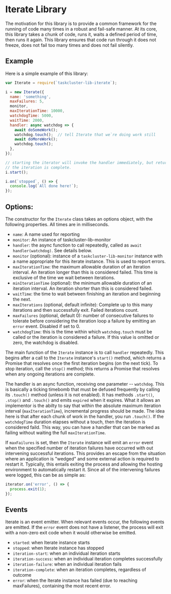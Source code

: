 # Iterate Library

The motivation for this library is to provide a common framework for the running
of code many times in a robust and fail-safe manner.  At its core, this library
takes a chunk of code, runs it, waits a defined period of time, then runs it
again.  This library ensures that code run through it does not freeze, does not
fail too many times and does not fail silently.

## Example
Here is a simple example of this library:

```javascript
var Iterate = require(`taskcluster-lib-iterate`);

i = new Iterate({
  name: 'something',
  maxFailures: 5,
  monitor,
  maxIterationTime: 10000,
  watchdogTime: 5000,
  waitTime: 2000,
  handler: async watchdog => {
    await doSomeWork();
    watchdog.touch();  // tell Iterate that we`re doing work still
    await doMoreWork();
    watchdog.touch();
  },
});

// starting the iterator will invoke the handler immediately, but returns before
// the iteration is complete.
i.start();

i.on(`stopped`, () => {
  console.log(`All done here!`);
});
```

## Options:

The constructor for the `Iterate` class takes an options object, with the following properties.
All times are in milliseconds.

* `name`: A name used for reporting
* `monitor`: An instance of taskcluster-lib-monitor
* `handler`: the async function to call repeatedly, called as `await handler(watchdog)`.
  See details below.
* `monitor` (optional): instance of a `taskcluster-lib-monitor` instance with a name appropriate for this iterate instance.
  This is used to report errors.
* `maxIterationTime`: the maximum allowable duration of an iteration interval.
  An iteration longer than this is considered failed.
  This time is exclusive of the time we wait between iterations.
* `minIterationTime` (optional): the minimum allowable duration of an iteration interval.
  An iteration shorter than this is considered failed.
* `waitTime`: the time to wait between finishing an iteration and beginning the next.
* `maxIterations` (optional, default infinite): Complete up to this many
  iterations and then successfully exit.  Failed iterations count.
* `maxFailures` (optional, default 0): number of consecutive failures to tolerate before considering the iteration loop a failure by emitting an `error` event.
  Disabled if set to 0.
* `watchdogTime`: this is the time within which `watchdog.touch` must be called or the iteration is considered a failure.
  If this value is omitted or zero, the watchdog is disabled.

The main function of the `Iterate` instance is to call `handler` repeatedly.
This begins after a call to the `Iterate` instance's `start()` method, which returns a Promise that resolves once the first iteration begins (on the next tick).
To stop iteration, call the `stop()` method; this returns a Promise that resolves when any ongoing iterations are complete.

The handler is an async function, receiving one parameter -- `watchdog`.
This is basically a ticking timebomb that must be defused frequently by calling its `.touch()` method (unless it is not enabled).
It has methods `.start()`, `.stop()` and `.touch()` and emits `expired` when it expires.
What it allows an implementor is the abilty to say that within the absolute maximum iteration interval (`maxIterationTime`), incremental progress should be made.
The idea here is that after each chunk of work in the handler, you run `.touch()`.
If the `watchdogTime` duration elapses without a touch, then the iteration is considered faild.
This way, you can have a handler that can be marked as failing without waiting the full `maxIterationTime`.

If `maxFailures` is set, then the `Iterate` instance will emit an `error` event when the specified number of iteration failures have occurred with out intervening successful iterations.
This provides an escape from the situation where an application is "wedged" and some external action is required to restart it.
Typically, this entails exiting the process and allowing the hosting environment to automatically restart it.
Since all of the intervening failures were logged, this can be as simple as:

```js
iterator.on('error', () => {
  process.exit(1);
});
```

## Events

Iterate is an event emitter.  When relevant events occur, the following events
are emitted.  If the `error` event does not have a listener, the process will
exit with a non-zero exit code when it would otherwise be emitted.

* `started`: when Iterate instance starts
* `stopped`: when Iterate instance has stopped
* `iteration-start`: when an individual iteration starts
* `iteration-success`: when an individual iteration completes successfully
* `iteration-failure`: when an individual iteration fails
* `iteration-complete`: when an iteration completes, regardless of outcome
* `error`: when the Iterate instance has failed (due to reaching maxFailures),
  containing the most recent error.
